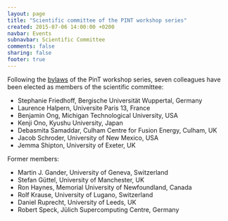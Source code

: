 ```yaml
---
layout: page
title: "Scientific committee of the PINT workshop series"
created: 2015-07-06 14:00:00 +0200
navbar: Events
subnavbar: Scientific Committee
comments: false
sharing: false
footer: true
---
```


Following the [bylaws](/events/bylaws.html) of the PinT workshop series, seven colleagues have been elected as members of the scientific committee:

 - Stephanie Friedhoff, Bergische Universität Wuppertal, Germany
 - Laurence Halpern, Universite Paris 13, France
 - Benjamin Ong, Michigan Technological University, USA
 - Kenji Ono, Kyushu University, Japan
 - Debasmita Samaddar, Culham Centre for Fusion Energy, Culham, UK
 - Jacob Schroder, University of New Mexico, USA
 - Jemma Shipton, University of Exeter, UK

Former members:

 - Martin J. Gander, University of Geneva, Switzerland
 - Stefan Güttel, University of Manchester, UK
 - Ron Haynes, Memorial University of Newfoundland, Canada
 - Rolf Krause, University of Lugano, Switzerland
 - Daniel Ruprecht, University of Leeds, UK
 - Robert Speck, Jülich Supercomputing Centre, Germany
 
